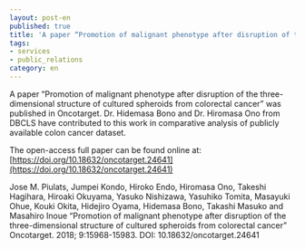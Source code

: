 ```yaml
---
layout: post-en
published: true
title: 'A paper “Promotion of malignant phenotype after disruption of the three-dimensional structure of cultured spheroids from colorectal cancer” was published in Oncotarget.'
tags:
- services
- public_relations
category: en
---
```

A paper “Promotion of malignant phenotype after disruption of the three-dimensional structure of cultured spheroids from colorectal cancer” was published in Oncotarget.
Dr. Hidemasa Bono and Dr. Hiromasa Ono from DBCLS have contributed to this work in comparative analysis of publicly available colon cancer dataset.
 
The open-access full paper can be found online at:
[https://doi.org/10.18632/oncotarget.24641](https://doi.org/10.18632/oncotarget.24641)
 
Jose M. Piulats, Jumpei Kondo, Hiroko Endo, Hiromasa Ono, Takeshi Hagihara, Hiroaki Okuyama, Yasuko Nishizawa, Yasuhiko Tomita, Masayuki Ohue, Kouki Okita, Hidejiro Oyama, Hidemasa Bono, Takashi Masuko and Masahiro Inoue
“Promotion of malignant phenotype after disruption of the three-dimensional structure of cultured spheroids from colorectal cancer”
Oncotarget. 2018; 9:15968-15983.
DOI: 10.18632/oncotarget.24641